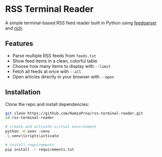 # RSS Terminal Reader

A simple terminal-based RSS feed reader built in Python using [feedparser](https://pypi.org/project/feedparser/) and [rich](https://pypi.org/project/rich/).

## Features
- Parse multiple RSS feeds from `feeds.txt`
- Show feed items in a clean, colorful table
- Choose how many items to display with `--limit`
- Fetch all feeds at once with `--all`
- Open articles directly in your browser with `--open`

## Installation
Clone the repo and install dependencies:
```bash
git clone https://github.com/HamzaProa/rss-terminal-reader.git
cd rss-terminal-reader

# create and activate virtual environment
python -m venv .venv
.\.venv\Scripts\activate

# install requirements
pip install -r requirements.txt
